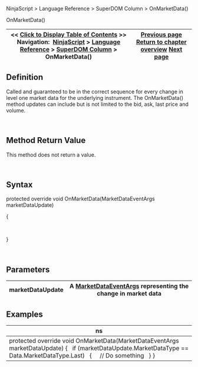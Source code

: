 ﻿


NinjaScript \> Language Reference \> SuperDOM Column \> OnMarketData()






















OnMarketData()







| \<\< [Click to Display Table of Contents](superdomcolumn_onmarketdata.md) \>\> **Navigation:**     [NinjaScript](ninjascript-1.md) \> [Language Reference](language_reference_wip-1.md) \> [SuperDOM Column](superdom_column-1.md) \> OnMarketData() | [Previous page](superdomcolumn_marketdepth-1.md) [Return to chapter overview](superdom_column-1.md) [Next page](superdomcolumn_onorderupdate-1.md) |
| --- | --- |











## Definition


Called and guaranteed to be in the correct sequence for every change in level one market data for the underlying instrument. The OnMarketData() method updates can include but is not limited to the bid, ask, last price and volume.


 


## Method Return Value


This method does not return a value.


 


## Syntax


protected override void OnMarketData(MarketDataEventArgs marketDataUpdate)  

{  

   

}


 


## Parameters




| marketDataUpdate | A [MarketDataEventArgs](marketdataeventargs-1.md) representing the change in market data |
| --- | --- |



## 


## 


## Examples




| ns |
| --- |
| protected override void OnMarketData(MarketDataEventArgs marketDataUpdate) {    if (marketDataUpdate.MarketDataType \=\= Data.MarketDataType.Last)    {      // Do something    } } |









